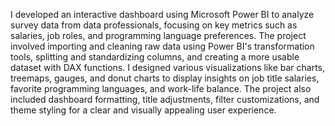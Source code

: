 
I developed an interactive dashboard using Microsoft Power BI to analyze survey data from data professionals, focusing on key metrics such as salaries, job roles, and programming language preferences. The project involved importing and cleaning raw data using Power BI's transformation tools, splitting and standardizing columns, and creating a more usable dataset with DAX functions. I designed various visualizations like bar charts, treemaps, gauges, and donut charts to display insights on job title salaries, favorite programming languages, and work-life balance. The project also included dashboard formatting, title adjustments, filter customizations, and theme styling for a clear and visually appealing user experience.
